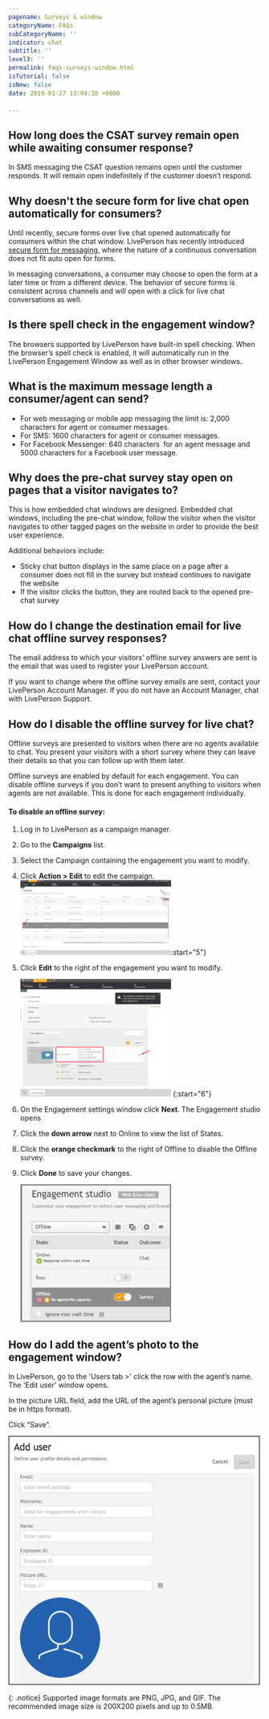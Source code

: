 ```yaml
---
pagename: Surveys & window
categoryName: FAQs
subCategoryName: ''
indicator: chat
subtitle: ''
level3: ''
permalink: faqs-surveys-window.html
isTutorial: false
isNew: false
date: 2019-01-27 13:04:38 +0000

---
```

## How long does the CSAT survey remain open while awaiting consumer response?

In SMS messaging the CSAT question remains open until the customer responds. It will remain open indefinitely if the customer doesn’t respond.

## Why doesn't the secure form for live chat open automatically for consumers?

Until recently, secure forms over live chat opened automatically for consumers within the chat window. LivePerson has recently introduced [secure form for messagin]()g, where the nature of a continuous conversation does not fit auto open for forms.

In messaging conversations, a consumer may choose to open the form at a later time or from a different device.  The behavior of secure forms is consistent across channels and will open with a click for live chat conversations as well.

## Is there spell check in the engagement window?

The browsers supported by LivePerson have built-in spell checking. When the browser’s spell check is enabled, it will automatically run in the LivePerson Engagement Window as well as in other browser windows.

## What is the maximum message length a consumer/agent can send?

* For web messaging or mobile app messaging the limit is: 2,000 characters for agent or consumer messages.
* For SMS: 1600 characters for agent or consumer messages.
* For Facebook Messenger: 640 characters  for an agent message and 5000 characters for a Facebook user message.

## Why does the pre-chat survey stay open on pages that a visitor navigates to?

This is how embedded chat windows are designed. Embedded chat windows, including the pre-chat window, follow the visitor when the visitor navigates to other tagged pages on the website in order to provide the best user experience.

Additional behaviors include:

* Sticky chat button displays in the same place on a page after a consumer does not fill in the survey but instead continues to navigate the website
* If the visitor clicks the button, they are routed back to the opened pre-chat survey

## How do I change the destination email for live chat offline survey responses?

The email address to which your visitors’ offline survey answers are sent is the email that was used to register your LivePerson account.

If you want to change where the offline survey emails are sent, contact your LivePerson Account Manager. If you do not have an Account Manager, chat with LivePerson Support.

## How do I disable the offline survey for live chat?

Offline surveys are presented to visitors when there are no agents available to chat. You present your visitors with a short survey where they can leave their details so that you can follow up with them later.

Offline surveys are enabled by default for each engagement. You can disable offline surveys if you don’t want to present anything to visitors when agents are not available. This is done for each engagement individually.

#### To disable an offline survey:

1. Log in to LivePerson as a campaign manager.
2. Go to the **Campaigns** list.
3. Select the Campaign containing the engagement you want to modify.
4. Click **Action > Edit** to edit the campaign.  
   ![](/img/survey-window-faq-1.png):start="5"}
5. Click **Edit** to the right of the engagement you want to modify.

   ![](/img/surveys-window-faq-2.png)
   {:start="6"}
6. On the Engagement settings window click **Next**. The Engagement studio opens
7. Click the **down arrow** next to Online to view the list of States.
8. Click the **orange checkmark** to the right of Offline to disable the Offline survey.
9. Click **Done** to save your changes.

   ![](/img/surveys-window-faq-3.png)

## How do I add the agent’s photo to the engagement window?

In LivePerson, go to the 'Users tab >' click the row with the agent’s name. The 'Edit user' window opens.

In the picture URL field, add the URL of the agent’s personal picture (must be in https format).

Click “Save”.

![](/img/surveys-window-faq-4.png)

{: .notice}
Supported image formats are PNG, JPG, and GIF. The recommended image size is 200X200 pixels and up to 0.5MB.
